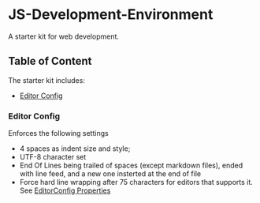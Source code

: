 # JS-Development-Environment
A starter kit for web development.

## Table of Content
The starter kit includes:
- [Editor Config](#editor-config)

### Editor Config
Enforces the following settings
- 4 spaces as indent size and style; 
- UTF-8 character set
- End Of Lines being trailed of spaces (except markdown files), ended with line feed, and a new one insterted at the end of file
- Force hard line wrapping after 75 characters for editors that supports it.
See [EditorConfig Properties](https://github.com/editorconfig/editorconfig/wiki/EditorConfig-Properties)
